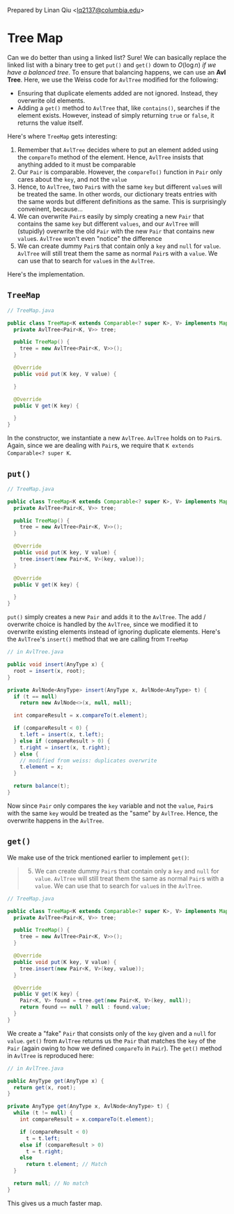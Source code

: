 Prepared by Linan Qiu <[lq2137@columbia.edu](lq2137@columbia.edu)>

# Tree Map

Can we do better than using a linked list? Sure! We can basically replace the linked list with a binary tree to get `put()` and `get()` down to $O(\log{n})$ *if we have a balanced tree*. To ensure that balancing happens, we can use an **Avl Tree**. Here, we use the Weiss code for `AvlTree` modified for the following:

- Ensuring that duplicate elements added are not ignored. Instead, they overwrite old elements.
- Adding a `get()` method to `AvlTree` that, like `contains()`, searches if the element exists. However, instead of simply returning `true` or `false`, it returns the value itself.

Here's where `TreeMap` gets interesting:

1. Remember that `AvlTree` decides where to put an element added using the `compareTo` method of the element. Hence, `AvlTree` insists that anything added to it must be comparable
2. Our `Pair` is comparable. However, the `compareTo()` function in `Pair` only cares about the `key`, and not the `value`
3. Hence, to `AvlTree`, two `Pair`s with the same `key` but different `value`s will be treated the same. In other words, our dictionary treats entries with the same words but different definitions as the same. This is surprisingly conveinent, because...
4. We can overwrite `Pair`s easily by simply creating a new `Pair` that contains the same `key` but different `values`, and our `AvlTree` will (stupidly) overwrite the old `Pair` with the new `Pair` that contains new `value`s. `AvlTree` won't even "notice" the difference
5. We can create dummy `Pair`s that contain only a `key` and `null` for `value`. `AvlTree` will still treat them the same as normal `Pair`s with a `value`. We can use that to search for `value`s in the `AvlTree`.

Here's the implementation.

## `TreeMap`

```java
// TreeMap.java

public class TreeMap<K extends Comparable<? super K>, V> implements Map<K, V> {
  private AvlTree<Pair<K, V>> tree;

  public TreeMap() {
    tree = new AvlTree<Pair<K, V>>();
  }

  @Override
  public void put(K key, V value) {

  }

  @Override
  public V get(K key) {

  }
}
```

In the constructor, we instantiate a new `AvlTree`. `AvlTree` holds on to `Pair`s. Again, since we are dealing with `Pair`s, we require that `K extends Comparable<? super K`.

## `put()`

```java
// TreeMap.java

public class TreeMap<K extends Comparable<? super K>, V> implements Map<K, V> {
  private AvlTree<Pair<K, V>> tree;

  public TreeMap() {
    tree = new AvlTree<Pair<K, V>>();
  }

  @Override
  public void put(K key, V value) {
    tree.insert(new Pair<K, V>(key, value));
  }

  @Override
  public V get(K key) {

  }
}
```

`put()` simply creates a new `Pair` and adds it to the `AvlTree`. The add / overwrite choice is handled by the `AvlTree`, since we modified it to overwrite existing elements instead of ignoring duplicate elements. Here's the `AvlTree`'s `insert()` method that we are calling from `TreeMap`

```java
// in AvlTree.java

public void insert(AnyType x) {
  root = insert(x, root);
}

private AvlNode<AnyType> insert(AnyType x, AvlNode<AnyType> t) {
  if (t == null)
    return new AvlNode<>(x, null, null);

  int compareResult = x.compareTo(t.element);

  if (compareResult < 0) {
    t.left = insert(x, t.left);
  } else if (compareResult > 0) {
    t.right = insert(x, t.right);
  } else {
    // modified from weiss: duplicates overwrite
    t.element = x;
  }

  return balance(t);
}
```

Now since `Pair` only compares the `key` variable and not the `value`, `Pair`s with the same `key` would be treated as the "same" by `AvlTree`. Hence, the overwrite happens in the `AvlTree`.

## `get()`

We make use of the trick mentioned earlier to implement `get()`:

> 5. We can create dummy `Pair`s that contain only a `key` and `null` for `value`. `AvlTree` will still treat them the same as normal `Pair`s with a `value`. We can use that to search for `value`s in the `AvlTree`.

```java
// TreeMap.java

public class TreeMap<K extends Comparable<? super K>, V> implements Map<K, V> {
  private AvlTree<Pair<K, V>> tree;

  public TreeMap() {
    tree = new AvlTree<Pair<K, V>>();
  }

  @Override
  public void put(K key, V value) {
    tree.insert(new Pair<K, V>(key, value));
  }

  @Override
  public V get(K key) {
    Pair<K, V> found = tree.get(new Pair<K, V>(key, null));
    return found == null ? null : found.value;
  }
}
```

We create a "fake" `Pair` that consists only of the `key` given and a `null` for `value`. `get()` from `AvlTree` returns us the `Pair` that matches the `key` of the `Pair` (again owing to how we defined `compareTo` in `Pair`). The `get()` method in `AvlTree` is reproduced here:

```java
// in AvlTree.java

public AnyType get(AnyType x) {
  return get(x, root);
}

private AnyType get(AnyType x, AvlNode<AnyType> t) {
  while (t != null) {
    int compareResult = x.compareTo(t.element);

    if (compareResult < 0)
      t = t.left;
    else if (compareResult > 0)
      t = t.right;
    else
      return t.element; // Match
  }

  return null; // No match
}
```

This gives us a much faster map.
